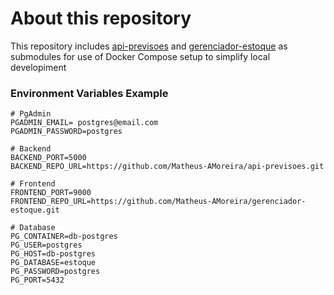 # About this repository

This repository includes [api-previsoes](https://github.com/Matheus-AMoreira/api-previsoes) and [gerenciador-estoque](https://github.com/Matheus-AMoreira/gerenciador-estoque) as submodules for use of Docker Compose setup to simplify local developiment

### Environment Variables Example
````
# PgAdmin
PGADMIN_EMAIL= postgres@email.com
PGADMIN_PASSWORD=postgres

# Backend
BACKEND_PORT=5000
BACKEND_REPO_URL=https://github.com/Matheus-AMoreira/api-previsoes.git

# Frontend
FRONTEND_PORT=9000
FRONTEND_REPO_URL=https://github.com/Matheus-AMoreira/gerenciador-estoque.git

# Database
PG_CONTAINER=db-postgres
PG_USER=postgres
PG_HOST=db-postgres
PG_DATABASE=estoque
PG_PASSWORD=postgres
PG_PORT=5432
````